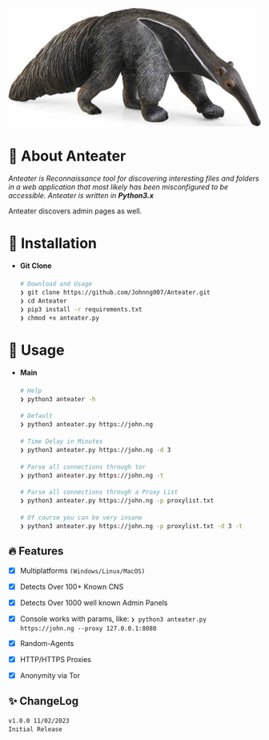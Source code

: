 ![](https://github.com/Johnng007/Anteater/blob/main/assets/logo.jpg?raw=true)

# 🤔 About Anteater

*Anteater is Reconnaissance tool for discovering interesting files and folders in a web application that most likely has been misconfigured to be accessible. Anteater is written in **Python3.x***
<p>Anteater discovers admin pages as well.</p>

# 🥊 Installation

   * #### Git Clone 
      ```bash
      # Download and Usage
      ❯ git clone https://github.com/Johnng007/Anteater.git
      ❯ cd Anteater
      ❯ pip3 install -r requirements.txt
      ❯ chmod +x anteater.py
      ```

# 🔨 Usage

  * #### Main 

     ```bash
     # Help
     ❯ python3 anteater -h
      
     # Default
     ❯ python3 anteater.py https://john.ng
      
     # Time Delay in Minutes
     ❯ python3 anteater.py https://john.ng -d 3
      
     # Parse all connections through tor
     ❯ python3 anteater.py https://john.ng -t
      
     # Parse all connections through a Proxy List
     ❯ python3 anteater.py https://john.ng -p proxylist.txt
      
     # Of course you can be very insane
     ❯ python3 anteater.py https://john.ng -p proxylist.txt -d 3 -t
     
     ```
     
## 🔥 Features
  
- [x] Multiplatforms `(Windows/Linux/MacOS)`
- [x] Detects Over 100+ Known CNS
- [x] Detects Over 1000 well known Admin Panels  
- [x] Console works with params, like: `❯ python3 anteater.py https://john.ng --proxy 127.0.0.1:8080`
- [x] Random-Agents
- [x] HTTP/HTTPS Proxies
- [x] Anonymity via Tor


## ✨ ChangeLog
```bash
v1.0.0 11/02/2023
Initial Release
```
